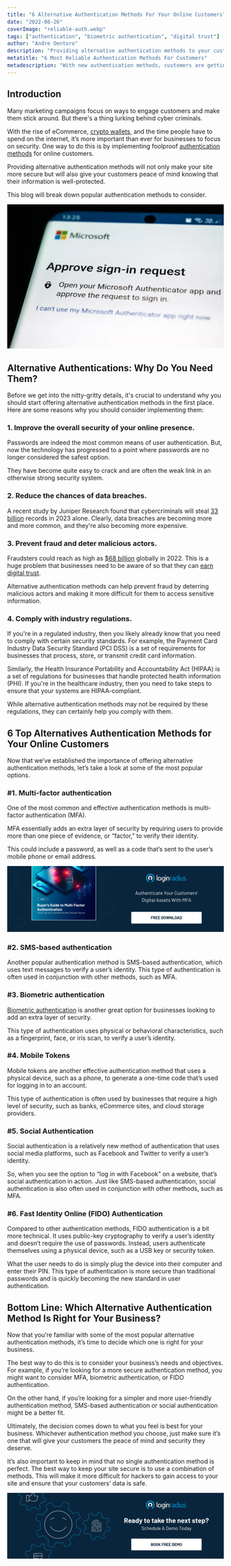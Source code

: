 ```yaml
---
title: "6 Alternative Authentication Methods For Your Online Customers"
date: "2022-08-26"
coverImage: "reliable-auth.webp"
tags: ["authentication", "biometric authentication", "digital trust"]
author: "Andre Oentoro"
description: "Providing alternative authentication methods to your customers will not only make your site more secure but will also give them peace of mind knowing that their information is well-protected. This blog breaks down the popular authentication methods to consider for your customers."
metatitle: "6 Most Reliable Authentication Methods For Customers"
metadescription: "With new authentication methods, customers are getting more secure. This blog outlines the common ones and helps you decide which is best for your business."
---
```


## Introduction

Many marketing campaigns focus on ways to engage customers and make them stick around. But there's a thing lurking behind cyber criminals.

With the rise of eCommerce, [crypto wallets](https://breadnbeyond.com/blockchain/crypto-wallets/), and the time people have to spend on the internet, it’s more important than ever for businesses to focus on security. One way to do this is by implementing foolproof [authentication methods](https://www.loginradius.com/blog/identity/authentication-option-for-your-product/) for online customers.

Providing alternative authentication methods will not only make your site more secure but will also give your customers peace of mind knowing that their information is well-protected. 

This blog will break down popular authentication methods to consider.

![auth-method](auth-method.webp)

## Alternative Authentications: Why Do You Need Them?

Before we get into the nitty-gritty details, it's crucial to understand why you should start offering alternative authentication methods in the first place. Here are some reasons why you should consider implementing them:


### 1. Improve the overall security of your online presence.

Passwords are indeed the most common means of user authentication. But, now the technology has progressed to a point where passwords are no longer considered the safest option. 

They have become quite easy to crack and are often the weak link in an otherwise strong security system. 


### 2. Reduce the chances of data breaches.

A recent study by Juniper Research found that cybercriminals will steal [33 billion](https://www.juniperresearch.com/press/cybersecurity-breaches-to-result-in-over-146-bn) records in 2023 alone. Clearly, data breaches are becoming more and more common, and they're also becoming more expensive.


### 3. Prevent fraud and deter malicious actors.

Fraudsters could reach as high as [$68 billion](https://www.infosecurity-magazine.com/news/digital-ad-fraud-set-to-hit-68bn/) globally in 2022. This is a huge problem that businesses need to be aware of so that they can [earn digital trust](https://www.loginradius.com/blog/growth/digital-trust-business-invest-2022/). 

Alternative authentication methods can help prevent fraud by deterring malicious actors and making it more difficult for them to access sensitive information.


### 4. Comply with industry regulations.

If you're in a regulated industry, then you likely already know that you need to comply with certain security standards. For example, the Payment Card Industry Data Security Standard (PCI DSS) is a set of requirements for businesses that process, store, or transmit credit card information. 

Similarly, the Health Insurance Portability and Accountability Act (HIPAA) is a set of regulations for businesses that handle protected health information (PHI). If you're in the healthcare industry, then you need to take steps to ensure that your systems are HIPAA-compliant. 

While alternative authentication methods may not be required by these regulations, they can certainly help you comply with them.


## 6 Top Alternatives Authentication Methods for Your Online Customers

Now that we’ve established the importance of offering alternative authentication methods, let’s take a look at some of the most popular options.


### #1. Multi-factor authentication

One of the most common and effective authentication methods is multi-factor authentication (MFA). 

MFA essentially adds an extra layer of security by requiring users to provide more than one piece of evidence, or “factor,” to verify their identity. 

This could include a password, as well as a code that’s sent to the user’s mobile phone or email address. 

[![EB-GD-to-MFA](EB-GD-to-MFA.webp)](https://www.loginradius.com/resource/ebook/buyers-guide-to-multi-factor-authentication/)


### #2. SMS-based authentication

Another popular authentication method is SMS-based authentication, which uses text messages to verify a user’s identity. This type of authentication is often used in conjunction with other methods, such as MFA. 


### #3. Biometric authentication

[Biometric authentication](https://www.loginradius.com/blog/identity/biometric-authentication-mobile-apps/) is another great option for businesses looking to add an extra layer of security. 

This type of authentication uses physical or behavioral characteristics, such as a fingerprint, face, or iris scan, to verify a user’s identity.


### #4. Mobile Tokens

Mobile tokens are another effective authentication method that uses a physical device, such as a phone, to generate a one-time code that’s used for logging in to an account. 

This type of authentication is often used by businesses that require a high level of security, such as banks, eCommerce sites, and cloud storage providers.


### #5. Social Authentication

Social authentication is a relatively new method of authentication that uses social media platforms, such as Facebook and Twitter to verify a user’s identity. 

So, when you see the option to “log in with Facebook” on a website, that’s social authentication in action. Just like SMS-based authentication, social authentication is also often used in conjunction with other methods, such as MFA. 


### #6. Fast Identity Online (FIDO) Authentication

Compared to other authentication methods, FIDO authentication is a bit more technical. It uses public-key cryptography to verify a user’s identity and doesn’t require the use of passwords. Instead, users authenticate themselves using a physical device, such as a USB key or security token. 

What the user needs to do is simply plug the device into their computer and enter their PIN. This type of authentication is more secure than traditional passwords and is quickly becoming the new standard in user authentication. 


## Bottom Line: Which Alternative Authentication Method Is Right for Your Business?

Now that you’re familiar with some of the most popular alternative authentication methods, it’s time to decide which one is right for your business. 

The best way to do this is to consider your business’s needs and objectives. For example, if you’re looking for a more secure authentication method, you might want to consider MFA, biometric authentication, or FIDO authentication.

On the other hand, if you’re looking for a simpler and more user-friendly authentication method, SMS-based authentication or social authentication might be a better fit. 

Ultimately, the decision comes down to what you feel is best for your business. Whichever authentication method you choose, just make sure it’s one that will give your customers the peace of mind and security they deserve.

It’s also important to keep in mind that no single authentication method is perfect. The best way to keep your site secure is to use a combination of methods. This will make it more difficult for hackers to gain access to your site and ensure that your customers’ data is safe. 
 
[![book-a-free-demo-loginradius](../../assets/book-a-demo-loginradius.webp)](https://www.loginradius.com/contact-us?utm_source=blog&utm_medium=web&utm_campaign=6-reliable-authentication-methods-customers)
